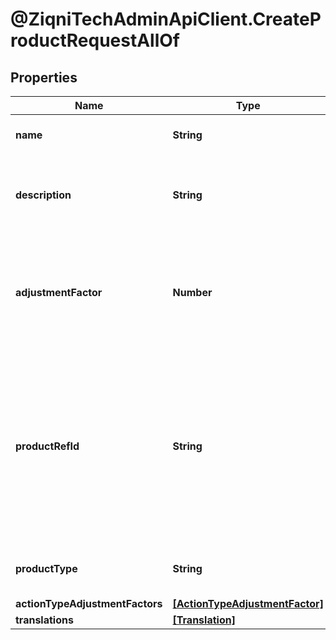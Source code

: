 # @ZiqniTechAdminApiClient.CreateProductRequestAllOf

## Properties

Name | Type | Description | Notes
------------ | ------------- | ------------- | -------------
**name** | **String** | The name of the product | 
**description** | **String** | The description of the product for your reference | [optional] 
**adjustmentFactor** | **Number** | The multiplier to apply to source values received for this product events | 
**productRefId** | **String** | The reference to this product in your system. The reference identifier can not be changed after the product has been created | 
**productType** | **String** | The type to this product in your system. | [optional] 
**actionTypeAdjustmentFactors** | [**[ActionTypeAdjustmentFactor]**](ActionTypeAdjustmentFactor.md) |  | [optional] 
**translations** | [**[Translation]**](Translation.md) |  | [optional] 


